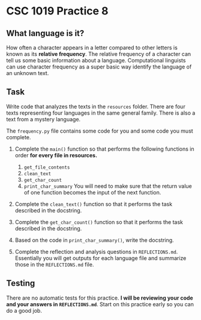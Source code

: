 # CSC 1019 Practice 8

## What language is it?
How often a character appears in a letter compared to other letters is known as its **relative frequency**. The relative frequency of a character can tell us some basic information about a language. Computational linguists can use character frequency as a super basic way identify the language of an unknown text.

## Task
Write code that analyzes the texts in the `resources` folder. There are four texts representing four languages in the same general family. There is also a text from a mystery language.

The `frequency.py` file contains some code for you and some code you must complete.

1. Complete the `main()` function so that performs the following functions in order **for every file in resources.**

    1. `get_file_contents`
    2. `clean_text`
    3. `get_char_count`
    4. `print_char_summary`
You will need to make sure that the return value of one function becomes the input of the next function.

2. Complete the `clean_text()` function so that it performs the task described in the docstring.

3. Complete the `get_char_count()` function so that it performs the task described in the docstring.

4. Based on the code in `print_char_summary()`, write the docstring.

5. Complete the reflection and analysis questions in `REFLECTIONS.md`. Essentially you will get outputs for each language file and summarize those in the `REFLECTIONS.md` file.

## Testing
There are no automatic tests for this practice. **I will be reviewing your code and your answers in `REFLECTIONS.md`**. Start on this practice early so you can do a good job.